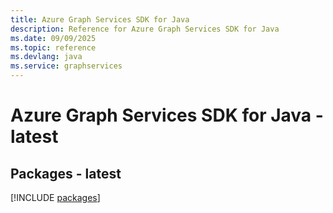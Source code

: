 ```yaml
---
title: Azure Graph Services SDK for Java
description: Reference for Azure Graph Services SDK for Java
ms.date: 09/09/2025
ms.topic: reference
ms.devlang: java
ms.service: graphservices
---
```

# Azure Graph Services SDK for Java - latest
## Packages - latest
[!INCLUDE [packages](graph-services-index.md)]